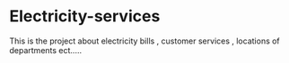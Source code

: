 # Electricity-services
This is the project about electricity bills , customer services , locations of departments ect.....
